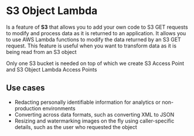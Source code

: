 # S3 Object Lambda

Is a feature of **S3** that allows you to add your own code to S3 GET requests to modify and process data as it is returned to an application. It allows you to use AWS Lambda functions to modify the data returned by an S3 GET request. This feature is useful when you want to transform data as it is being read from an S3 object

Only one S3 bucket is needed on top of which we create S3 Access Point and S3 Object Lambda Access Points

## Use cases

- Redacting personally identifiable information for analytics or non-production environments
- Converting across data formats, such as converting XML to JSON
- Resizing and watermarking images on the fly using caller-specific details, such as the user who requested the object
